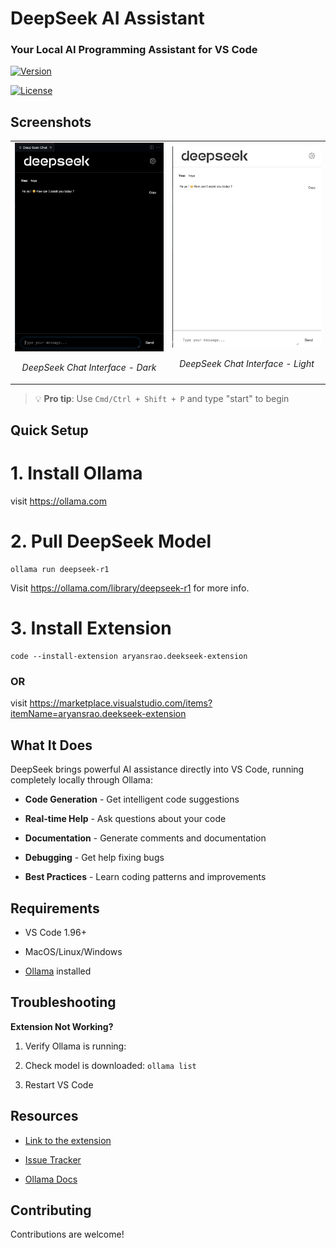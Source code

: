<h1>DeepSeek AI Assistant</h1>

<h3>Your Local AI Programming Assistant for VS Code</h3>

[![Version](https://img.shields.io/visual-studio-marketplace/v/aryansrao.deekseek-extension?color=blue&style=for-the-badge)](https://marketplace.visualstudio.com/items?itemName=aryansrao.deekseek-extension)

[![License](https://img.shields.io/badge/License-MIT-yellow.svg?style=for-the-badge)](LICENSE)

## Screenshots

<div align="center">
<table>
<tr>
<td width="50%">
<img src="media/screenshot1.png" alt="DeepSeek Chat Interface - Dark" width="100%" />
<p align="center"><em>DeepSeek Chat Interface - Dark</em></p>
</td>
<td width="50%">
<img src="media/screenshot2.png" alt="DeepSeek Chat Interface - Light" width="100%" />
<p align="center"><em>DeepSeek Chat Interface - Light</em></p>
</td>
</tr>
</table>
</div>

> 💡 **Pro tip**: Use `Cmd/Ctrl + Shift + P` and type "start" to begin

##  Quick Setup

# 1. Install Ollama

visit https://ollama.com

# 2. Pull DeepSeek Model

```
ollama run deepseek-r1
```
Visit https://ollama.com/library/deepseek-r1 for more info.

# 3. Install Extension

```
code --install-extension aryansrao.deekseek-extension
```
### OR

visit https://marketplace.visualstudio.com/items?itemName=aryansrao.deekseek-extension 

## What It Does
DeepSeek brings powerful AI assistance directly into VS Code, running completely locally through Ollama:

-  **Code Generation** - Get intelligent code suggestions

-  **Real-time Help** - Ask questions about your code

-  **Documentation** - Generate comments and documentation

-  **Debugging** - Get help fixing bugs

-  **Best Practices** - Learn coding patterns and improvements

## Requirements

- VS Code 1.96+

- MacOS/Linux/Windows

- [Ollama](https://ollama.com) installed

## Troubleshooting

**Extension Not Working?**

1. Verify Ollama is running:

2. Check model is downloaded: `ollama list`

3. Restart VS Code


## Resources

- [Link to the extension](https://marketplace.visualstudio.com/items?itemName=aryansrao.deekseek-extension)

- [Issue Tracker](https://github.com/aryansrao/deepseek-extension/issues)

- [Ollama Docs](https://ollama.com/docs)

## Contributing

Contributions are welcome!





